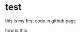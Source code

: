 # test
<html>
<head>
</head>
<body>
  <p>this is my first code in github page</p>
  <p>how is this</>
</body>
</html>
